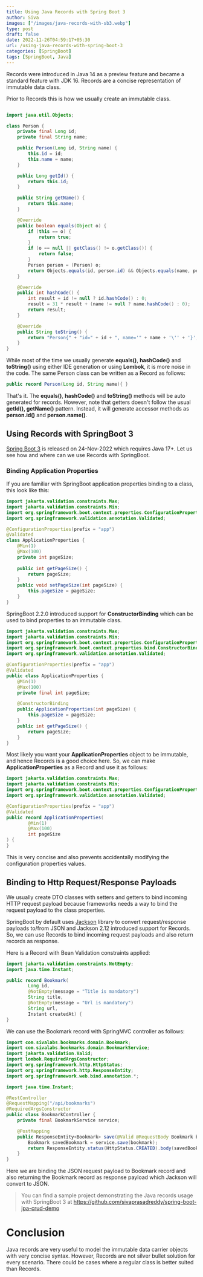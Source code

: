 ```yaml
---
title: Using Java Records with Spring Boot 3
author: Siva
images: ["/images/java-records-with-sb3.webp"]
type: post
draft: false
date: 2022-11-26T04:59:17+05:30
url: /using-java-records-with-spring-boot-3
categories: [SpringBoot]
tags: [SpringBoot, Java]
---
```


Records were introduced in Java 14 as a preview feature and became a standard feature with JDK 16.
Records are a concise representation of immutable data class. 

Prior to Records this is how we usually create an immutable class.

```java

import java.util.Objects;

class Person {
    private final Long id;
    private final String name;

    public Person(Long id, String name) {
        this.id = id;
        this.name = name;
    }

    public Long getId() {
        return this.id;
    }

    public String getName() {
        return this.name;
    }

    @Override
    public boolean equals(Object o) {
        if (this == o) {
            return true;
        }
        if (o == null || getClass() != o.getClass()) {
            return false;
        }
        Person person = (Person) o;
        return Objects.equals(id, person.id) && Objects.equals(name, person.name);
    }

    @Override
    public int hashCode() {
        int result = id != null ? id.hashCode() : 0;
        result = 31 * result + (name != null ? name.hashCode() : 0);
        return result;
    }

    @Override
    public String toString() {
        return "Person{" + "id=" + id + ", name='" + name + '\'' + '}';
    }
}
```

While most of the time we usually generate **equals()**, **hashCode()** and **toString()** using either IDE generation or using **Lombok**, it is more noise in the code.
The same Person class can be written as a Record as follows:

```java
public record Person(Long id, String name){ }
```

That's it. The **equals()**, **hashCode()** and **toString()** methods will be auto generated for records.
However, note that getters doesn't follow the usual **getId(), getName()** pattern. 
Instead, it will generate accessor methods as **person.id()** and **person.name()**.

## Using Records with SpringBoot 3
[Spring Boot 3](https://spring.io/blog/2022/11/24/spring-boot-3-0-goes-ga) is released on 24-Nov-2022 which requires Java 17+.
Let us see how and where can we use Records with SpringBoot.

### Binding Application Properties
If you are familiar with SpringBoot application properties binding to a class, this look like this:

```java
import jakarta.validation.constraints.Max;
import jakarta.validation.constraints.Min;
import org.springframework.boot.context.properties.ConfigurationProperties;
import org.springframework.validation.annotation.Validated;

@ConfigurationProperties(prefix = "app")
@Validated
class ApplicationProperties {
    @Min(1)
    @Max(100)
    private int pageSize;
    
    public int getPageSize() {
        return pageSize;
    }
    public void setPageSize(int pageSize) {
        this.pageSize = pageSize;
    }
}
```

SpringBoot 2.2.0 introduced support for **ConstructorBinding** which can be used to bind properties to an immutable class.

```java
import jakarta.validation.constraints.Max;
import jakarta.validation.constraints.Min;
import org.springframework.boot.context.properties.ConfigurationProperties;
import org.springframework.boot.context.properties.bind.ConstructorBinding;
import org.springframework.validation.annotation.Validated;

@ConfigurationProperties(prefix = "app")
@Validated
public class ApplicationProperties {
    @Min(1)
    @Max(100)
    private final int pageSize;

    @ConstructorBinding
    public ApplicationProperties(int pageSize) {
        this.pageSize = pageSize;
    }
    public int getPageSize() {
        return pageSize;
    }
}
```

Most likely you want your **ApplicationProperties** object to be immutable, and hence Records is a good choice here.
So, we can make **ApplicationProperties** as a Record and use it as follows:

```java
import jakarta.validation.constraints.Max;
import jakarta.validation.constraints.Min;
import org.springframework.boot.context.properties.ConfigurationProperties;
import org.springframework.validation.annotation.Validated;

@ConfigurationProperties(prefix = "app")
@Validated
public record ApplicationProperties(
        @Min(1)
        @Max(100)
        int pageSize
) {
}
```

This is very concise and also prevents accidentally modifying the configuration properties values.

## Binding to Http Request/Response Payloads
We usually create DTO classes with setters and getters to bind incoming HTTP request payload because frameworks needs a way to bind the request payload to the class properties.

SpringBoot by default uses [Jackson](https://github.com/FasterXML/jackson) library to convert request/response payloads to/from JSON and Jackson 2.12 introduced support for Records.
So, we can use Records to bind incoming request payloads and also return records as response.

Here is a Record with Bean Validation constraints applied:

```java
import jakarta.validation.constraints.NotEmpty;
import java.time.Instant;

public record Bookmark(
        Long id,
        @NotEmpty(message = "Title is mandatory")
        String title,
        @NotEmpty(message = "Url is mandatory")
        String url,
        Instant createdAt) {
}
```

We can use the Bookmark record with SpringMVC controller as follows:

```java
import com.sivalabs.bookmarks.domain.Bookmark;
import com.sivalabs.bookmarks.domain.BookmarkService;
import jakarta.validation.Valid;
import lombok.RequiredArgsConstructor;
import org.springframework.http.HttpStatus;
import org.springframework.http.ResponseEntity;
import org.springframework.web.bind.annotation.*;

import java.time.Instant;

@RestController
@RequestMapping("/api/bookmarks")
@RequiredArgsConstructor
public class BookmarkController {
    private final BookmarkService service;

    @PostMapping
    public ResponseEntity<Bookmark> save(@Valid @RequestBody Bookmark bookmark) {
        Bookmark savedBookmark = service.save(bookmark);
        return ResponseEntity.status(HttpStatus.CREATED).body(savedBookmark);
    }
}
```

Here we are binding the JSON request payload to Bookmark record and also returning the Bookmark record as response payload which Jackson will convert to JSON.

> You can find a sample project demonstrating the Java records usage with SpringBoot 3 at https://github.com/sivaprasadreddy/spring-boot-jpa-crud-demo

# Conclusion
Java records are very useful to model the immutable data carrier objects with very concise syntax.
However, Records are not silver bullet solution for every scenario. There could be cases where a regular class is better suited than Records.
